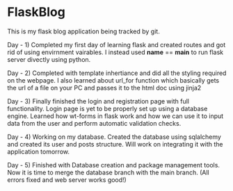 # FlaskBlog
This is my flask blog application being tracked by git. 

Day - 1) Completed my first day of learning flask and created routes and got rid of using envirnment vairables. I instead used __name__ == __main__ to run flask server divectly using python.
 
Day - 2) Completed with template inhertiance and did all the styling required on the webpage. I also learned about url_for function which basically gets the url of a file on your PC and passes it to the html doc using jinja2 

Day - 3) Finally finished the login and registration page with full functionality. Login page is yet to be properly set up using a database engine. Learned how wt-forms in flask work and how we can use it to input data from the user and perform automatic validation checks.

Day - 4) Working on my database. Created the database using sqlalchemy and created its user and posts structure. Will work on integrating it with the application tomorrow.

Day - 5) Finished with Database creation and package management tools. Now it is time to merge the database branch with the main branch. (All errors fixed and web server works good!)


